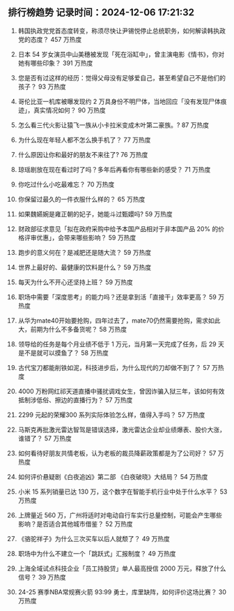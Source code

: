 
## 排行榜趋势 记录时间：2024-12-06 17:21:32
  
  1. 韩国执政党党首态度转变，称须尽快让尹锡悦停止总统职务，如何解读韩执政党的态度？ 457 万热度
    
  2. 日本 54 岁女演员中山美穗被发现「死在浴缸中」，曾主演电影《情书》，你对她有哪些印象？ 391 万热度
    
  3. 您是否有过这样的经历：觉得父母没有足够爱自己，甚至希望自己不是他们的孩子？ 93 万热度
    
  4. 哥伦比亚一机库被曝发现约 2 万具身份不明尸体，当地回应「没有发现尸体痕迹」，真实情况如何？ 90 万热度
    
  5. 怎么看三代火影让猿飞一族从小卡拉米变成木叶第二豪族。? 87 万热度
    
  6. 为什么现在年轻人都不怎么换手机了？ 77 万热度
    
  7. 什么原因让你和最好的朋友不来往了? 76 万热度
    
  8. 琼瑶剧放在现在看过时了吗？多年后再看你有哪些新的感受？ 71 万热度
    
  9. 你吃过什么小吃最难忘？ 70 万热度
    
  10. 你保留过最久的一件衣服什么样的？ 65 万热度
    
  11. 如果魏嬿婉是雍正朝的妃子，她能斗过甄嬛吗? 59 万热度
    
  12. 财政部征求意见「拟在政府采购中给予本国产品相对于非本国产品 20% 的价格评审优惠」，会带来哪些影响？ 59 万热度
    
  13. 跑步的意义何在？是减肥还是随大流？ 59 万热度
    
  14. 世界上最好的、最健康的饮料是什么？ 59 万热度
    
  15. 每天为什么不开心还坚持上班？ 59 万热度
    
  16. 职场中需要「深度思考」的能力吗？还是拿到活「直接干」效率更高？ 59 万热度
    
  17. 从华为mate40开始要抢购，四年过去了，mate70仍然需要抢购，需求如此大，前期为什么不多备货呢？ 58 万热度
    
  18. 领导给的任务是每个月业绩不低于 1 万元，当月第一天完成了任务，后 29 天是不是就可以摸鱼了？ 58 万热度
    
  19. 古代宝刀都能削铁如泥，科技进步后，为什么现代的刀却做不到了？ 57 万热度
    
  20. 4000 万粉网红祁天道直播中骚扰调戏女生，曾因诈骗入狱三年，该如何有效抵制涉低俗、擦边的直播行为？ 57 万热度
    
  21. 2299 元起的荣耀300 系列实际体验怎么样，值得入手吗？ 57 万热度
    
  22. 马斯克再批激光雷达智驾是错误选择，激光雷达企业却业绩爆表、股价大涨，谁错了？ 57 万热度
    
  23. 如何看待好朋友共情老板，认为老板的裁员降薪政策都是为了公司好？ 57 万热度
    
  24. 如何评价悬疑剧《白夜追凶》第二部 《白夜破晓》大结局？ 54 万热度
    
  25. 小米 15 系列销量已达 130 万，这个数字在智能手机行业中处于什么水平？ 53 万热度
    
  26. 上牌量近 560 万，广州将适时对电动自行车实行总量控制，可能会产生哪些影响？是否适合其他城市借鉴？ 52 万热度
    
  27. 《骆驼祥子》为什么三次买车以后人就颓了？ 49 万热度
    
  28. 职场中为什么不建立一个「跳跃式」汇报制度？ 49 万热度
    
  29. 上海全域试点科技企业「员工持股贷」单人最高授信 2000 万元，释放了什么信号？ 39 万热度
    
  30. 24-25 赛季NBA常规赛火箭 93:99 勇士，库里缺阵，如何评价这场比赛？ 30 万热度
    